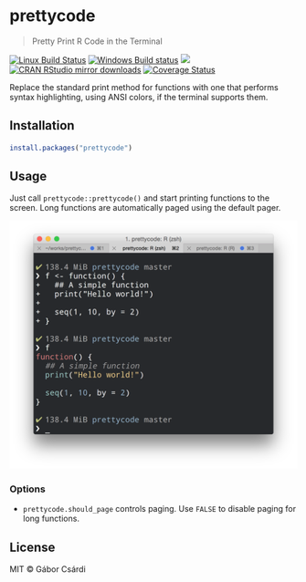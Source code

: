 
# prettycode

> Pretty Print R Code in the Terminal

[![Linux Build Status](https://travis-ci.org/r-lib/prettycode.svg?branch=master)](https://travis-ci.org/r-lib/prettycode)
[![Windows Build status](https://ci.appveyor.com/api/projects/status/github/r-lib/prettycode?svg=true)](https://ci.appveyor.com/project/gaborcsardi/prettycode)
[![](http://www.r-pkg.org/badges/version/prettycode)](http://www.r-pkg.org/pkg/prettycode)
[![CRAN RStudio mirror downloads](http://cranlogs.r-pkg.org/badges/prettycode)](http://www.r-pkg.org/pkg/prettycode)
[![Coverage Status](https://img.shields.io/codecov/c/github/r-lib/prettycode/master.svg)](https://codecov.io/github/r-lib/prettycode?branch=master)

Replace the standard print method for functions with one that performs
syntax highlighting, using ANSI colors, if the terminal supports them.

## Installation

```r
install.packages("prettycode")
```

## Usage

Just call `prettycode::prettycode()` and start printing functions to the
screen. Long functions are automatically paged using the default pager.

![](/screenshot.png)

### Options

  - `prettycode.should_page` controls paging. Use `FALSE` to disable paging for long functions.

## License

MIT © Gábor Csárdi
